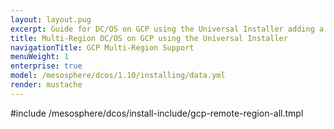 ```yaml
---
layout: layout.pug
excerpt: Guide for DC/OS on GCP using the Universal Installer adding a remote region.
title: Multi-Region DC/OS on GCP using the Universal Installer
navigationTitle: GCP Multi-Region Support
menuWeight: 1
enterprise: true
model: /mesosphere/dcos/1.10/installing/data.yml
render: mustache
---
```


#include /mesosphere/dcos/install-include/gcp-remote-region-all.tmpl
